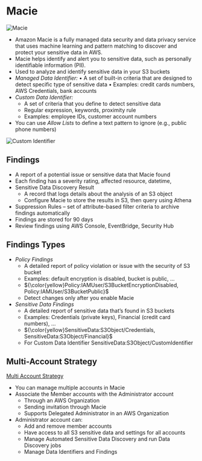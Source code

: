 # Macie

![Macie](./macie.png)

- Amazon Macie is a fully managed data security and data privacy service that uses machine learning and pattern matching to discover and protect your sensitive data in AWS.
- Macie helps identify and alert you to sensitive data, such as personally identifiable information (PII).
- Used to analyze and identify sensitive data in your S3 buckets
- *Managed Data Identifier:*
  • A set of built-in criteria that are designed to detect specific type of sensitive data
  • Examples: credit cards numbers, AWS Credentials, bank accounts
- *Custom Data Identifier:*
  - A set of criteria that you define to detect sensitive data
  - Regular expression, keywords, proximity rule
  - Examples: employee IDs, customer account numbers
- You can use *Allow Lists* to define a text pattern to ignore (e.g., public phone numbers)

![Custom Identifier](./custom_identifier.png)

## Findings

- A report of a potential issue or sensitive data that Macie found
- Each finding has a severity rating, affected resource, datetime,
- Sensitive Data Discovery Result
  - A record that logs details about the analysis of an S3 object
  - Configure Macie to store the results in S3, then query using Athena
- Suppression Rules – set of attribute-based filter criteria to archive findings automatically
- Findings are stored for 90 days
- Review findings using AWS Console, EventBridge, Security Hub

## Findings Types

- *Policy Findings*
  - A detailed report of policy violation or issue with the security of S3 bucket
  - Examples: default encryption is disabled, bucket is public, …
  - ${\color{yellow}Policy:IAMUser/S3BucketEncryptionDisabled, Policy:IAMUser/S3BucketPublic}$
  - Detect changes only after you enable Macie
- *Sensitive Data Findings*
  - A detailed report of sensitive data that’s found in S3 buckets
  - Examples: Credentials (private keys), Financial (credit card numbers), …
  - ${\color{yellow}SensitiveData:S3Object/Credentials, SensitiveData:S3Object/Financial}$
  - For Custom Data Identifier SensitiveData:S3Object/CustomIdentifier

## Multi-Account Strategy

[Multi Account Strategy](./macie_multi_account_strategy.png)

- You can manage multiple accounts in Macie
- Associate the Member accounts with the Administrator account
  - Through an AWS Organization
  - Sending invitation through Macie
  - Supports Delegated Administrator in an AWS Organization
- Administrator account can:
  - Add and remove member accounts
  - Have access to all S3 sensitive data and settings for all accounts
  - Manage Automated Sensitive Data Discovery and run Data Discovery jobs
  - Manage Data Identifiers and Findings
